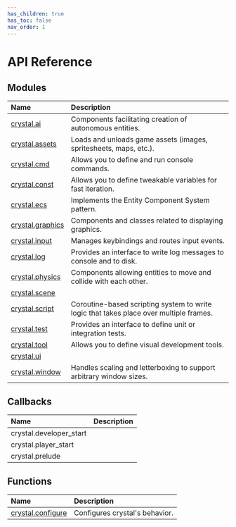 ```yaml
---
has_children: true
has_toc: false
nav_order: 1
---
```


# API Reference

## Modules

| Name                         | Description                                                                            |
| :--------------------------- | :------------------------------------------------------------------------------------- |
| [crystal.ai](ai)             | Components facilitating creation of autonomous entities.                               |
| [crystal.assets](assets)     | Loads and unloads game assets (images, spritesheets, maps, etc.).                      |
| [crystal.cmd](cmd)           | Allows you to define and run console commands.                                         |
| [crystal.const](const)       | Allows you to define tweakable variables for fast iteration.                           |
| [crystal.ecs](ecs)           | Implements the Entity Component System pattern.                                        |
| [crystal.graphics](graphics) | Components and classes related to displaying graphics.                                 |
| [crystal.input](input)       | Manages keybindings and routes input events.                                           |
| [crystal.log](log)           | Provides an interface to write log messages to console and to disk.                    |
| [crystal.physics](physics)   | Components allowing entities to move and collide with each other.                      |
| [crystal.scene](scene)       |                                                                                        |
| [crystal.script](script)     | Coroutine-based scripting system to write logic that takes place over multiple frames. |
| [crystal.test](test)         | Provides an interface to define unit or integration tests.                             |
| [crystal.tool](tool)         | Allows you to define visual development tools.                                         |
| [crystal.ui](ui)             |                                                                                        |
| [crystal.window](window)     | Handles scaling and letterboxing to support arbitrary window sizes.                    |

## Callbacks

| Name                    | Description |
| :---------------------- | :---------- |
| crystal.developer_start |             |
| crystal.player_start    |             |
| crystal.prelude         |             |

## Functions

| Name                           | Description                    |
| :----------------------------- | :----------------------------- |
| [crystal.configure](configure) | Configures crystal's behavior. |
